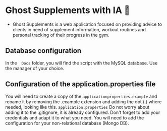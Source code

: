 # Ghost Supplements with IA :e-mail:

- Ghost Supplements is a web application focused on providing advice to clients in need of supplement information, workout routines and personal tracking of their progress in the gym. 

## Database configuration 
In the`  Docs`  folder, you will find the script with the MySQL database. Use the manager of your choice.
## Configuration of the application.properties file

You will need to create a copy of the  `applicationproperties.example` and rename it by removing the .example extension and adding the dot (.) where needed, looking like this.
`application.properties` 
Do not worry about adding it to the .gitignore, it is already configured. Don't forget to add your credentials and adapt it to what you need. You will need to add the configuration for your non-relational database (Mongo DB).
